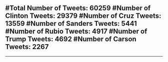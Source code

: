 #Total Number of Tweets: 60259 
#Number of Clinton Tweets: 29379
#Number of Cruz Tweets: 13559
#Number of Sanders Tweets: 5441
#Number of Rubio Tweets: 4917
#Number of Trump Tweets: 4692
#Number of Carson Tweets: 2267
---
---
